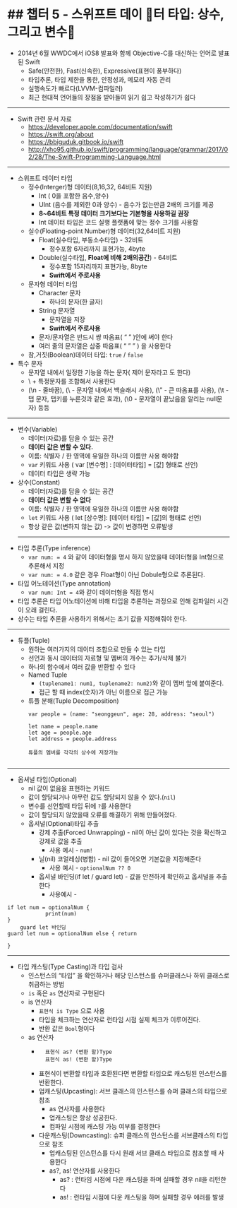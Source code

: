 # ## 챕터  5 -  스위프트 데이 터 타입: 상수, 그리고 변수


* 2014년 6월 WWDC에서 iOS8 발표와 함께 Objective-C를 대신하는 언어로 발표된 Swift
  * Safe(안전한), Fast(신속한), Expressive(표현이 풍부하다)
  * 타입추론, 타입 제한을 통한, 안정성과, 메모리 자동 관리
  * 실행속도가 빠르다(LVVM-컴파일러)
  * 최근 현대적 언어들의 장점을 받아들여 읽기 쉽고 작성하기가 쉽다
---
* Swift 관련 문서 자료
  * https://developer.apple.com/documentation/swift
  * https://swift.org/about
  * https://bbiguduk.gitbook.io/swift
  * http://xho95.github.io/swift/programming/language/grammar/2017/02/28/The-Swift-Programming-Language.html
---
- 스위프트 데이터 타입
  - 정수(Interger)형 데이터(8,16,32, 64비트 지원)
    - Int ( 0을 포함한 음수,양수)
    - UInt (음수를 제외한 0과 양수) - 음수가 없는만큼 2배의 크기를 제공
    - **8~64비트 특정 데이터 크기보다는 기본형을 사용하길 권장**
    - Int 데이터 타입은 코드 실행 플랫폼에 맞는 정수 크기를 사용함
  - 실수(Floating-point Number)형 데이터(32,64비트 지원)
    - Float(실수타입, 부동소수타입) - 32비트
      - 정수포함 6자리까지 표현가능, 4byte
    - Double(실수타입, **Float에 비해 2배의공간**) - 64비트
      - 정수포함 15자리까지 표현가능, 8byte
      - **Swift에서** **주로사용**
  - 문자형 데이터 타입
    - Character 문자
      - 하나의 문자(한 글자)
    - String 문자열
      - 문자열을 저장
      - **Swift에서 주로사용**
    - 문자/문자열은 반드시 쌍 따옴표( “ ” )안에 써야 한다
    - 여러 줄의 문자열은 삼중 따옴표( “ ” ” ) 을 사용한다 
  - 참,거짓(Boolean)데이터 타입: `true` / `false`
- 특수 문자
  - 문자열 내에서 일정한 기능을 하는 문자( 제어 문자라고 도 한다)
  - \\ + 특정문자를 조합해서 사용한다
  - (\n - 줄바꿈),  \(\\ - 문자열 내에서 백슬래시 사용),  (\” - 큰 따옴표를 사용),  (\t - 탭 문자, 탭키를 누른것과 같은 효과), (\0 - 문자열이 끝났음을 알리는 null문자) 등등 
---
- 변수(Variable)
  - 데이터(자료)를 담을 수 있는 공간
  - **데이터 값은 변할 수 있다.**
  - 이름: 식별자 / 한 영역에 유일한 하나의 이름만 사용 해야함
  - `var` 키워드 사용 ( var [변수명] : [데이터타입] = [값] 형태로 선언)
  - 데이터 타입은 생략 가능
- 상수(Constant)
  - 데이터(자료)를 담을 수 있는 공간
  - **데이터 값은 변할 수 없다**
  - 이름: 식별자 / 한 영역에 유일한 하나의 이름만 사용 해야함
  - `let` 키워드 사용 ( let [상수명]: [데이터 타입] = [값]의 형태로 선언)
  - 항상 같은 값(변하지 않는 값)  -> 값이 변경하면 오류발생
  - ---
- 타입 추론(Type inference)
  - `var num: = 4`   와 같이  데이터형을 명시 하지 않았을때  데이터형을 Int형으로 추론해서 지정
  - `var num: = 4.0` 같은 경우 Float형이 아닌 Dobule형으로 추론된다.
- 타입 어노테이션(Type annotation)
  - `var num: Int = 4`와 같이 데이터형을 직접 명시
- 타입 추론은 타입 어노테이션에 비해 타입을 추론하는 과정으로 인해 컴파일러 시간이 오래 걸린다.
- 상수는 타입 추론을 사용하기 위해서는 초기 값을 지정해줘야 한다.
---
- 튜플(Tuple)
  - 원하는 여러가지의 데이터 조합으로 만들 수 있는 타입
  - 선언과 동시 데이터의 자료형 및 멤버의 개수는 추가/삭제 불가
  - 하나의 함수에서 여러 값을 반환할 수 있다
  - Named Tuple
    - `(tuplename1: num1, tuplename2: num2)`와 같이  멤버 앞에 붙여준다.
    - 접근 할 때 index(숫자)가 아닌  이름으로 접근 가능
  - 튜플 분해(Tuple Decomposition)
    ``` 
    var people = (name: "seonggeun", age: 28, address: "seoul")
    
    let name = people.name
    let age = people.age
    let address = people.address
    
    튜플의 멤버를 각각의 상수에 저장가능
  ```
- ---
- 옵셔널 타입(Optional)
  - nil 값이 없음을 표현하는 키워드
  - 값이 할당되거나 아무런 값도 할당되지 않을 수 있다.(`nil`)
  - 변수를 선언할때 타입 뒤에 `?`를 사용한다
  - 값이 할당되지 않았을때 오류를 해결하기 위해 만들어졌다.
  - 옵셔널(Optional)타입 추출 
    - 강제 추출(Forced Unwrapping) -  nil이 아닌 값이 있다는 것을 확신하고 강제로 값을 추출
      - 사용 예시 -  `num!`
    - 닐(nil) 코얼레싱(병합) - nil 값이 들어오면 기본값을 지정해준다
      - 사용 예시 - `optionalNum ?? 0`
    - 옵셔널 바인딩(if let / guard let) - 값을 안전하게 확인하고 옵셔널을 추출한다
      - 사용예시 -
``` if let 바인딩
if let num = optionalNum {
			print(num)
}
	guard let 바인딩
guard let num = optionalNum else { return
   
}
```
			
---
- 타입 캐스팅(Type Casting)과 타입 검사
  - 인스턴스의  “타입” 을 확인하거나 해당 인스턴스를 슈퍼클래스나 하위 클래스로 취급하는 방법
  - `is` 혹은 `as` 연산자로 구현된다
  - is 연산자
    - ``표현식 is Type``  으로 사용
    - 타입을 체크하는 연산자로 런타임 시점 실제 체크가 이루어진다.
    - 반환 값은 `Bool`형이다
  * as 연산자
    * ```표현식 as (변환 할)Type
      	표현식 as? (변환 할)Type
      	표현식 as! (변환 할)Type
      ```
    - 표현식이 변환할 타입과 호환된다면 변환할 타입으로 캐스팅된 인스턴스를 반환한다.
    - 업캐스팅(Upcasting): 서브 클래스의 인스턴스를 슈퍼 클래스의 타입으로 참조
      - as 연사자를 사용한다
      - 업캐스팅은 항상 성공한다.
      - 컴파일 시점에 캐스팅 가능 여부를 결정한다
    - 다운캐스팅(Downcasting): 슈퍼 클래스의 인스턴스를 서브클래스의 타입으로 참조
      - 업캐스팅된 인스턴스를 다시 원래 서브 클래스 타입으로 참조할 때 사용한다
      - as?, as! 연산자를 사용한다
        - as? : 런타임 시점에 다운 캐스팅을 하며 실패할 경우 nil을 리턴한다
        - as! : 런타임 시점에 다운 캐스팅을 하며 실패할 경우 에러를 발생
      
    